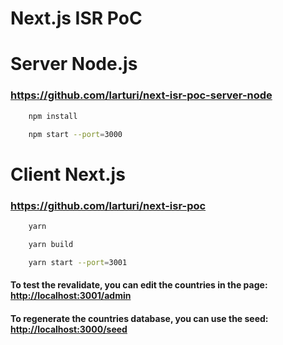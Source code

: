 # Next.js ISR PoC

# Server Node.js

### <https://github.com/larturi/next-isr-poc-server-node>

```bash
    npm install

    npm start --port=3000
```

# Client Next.js

### <https://github.com/larturi/next-isr-poc>

```bash
    yarn

    yarn build

    yarn start --port=3001
```

#### To test the revalidate, you can edit the countries in the page: <http://localhost:3001/admin>


#### To regenerate the countries database, you can use the seed: <http://localhost:3000/seed>

